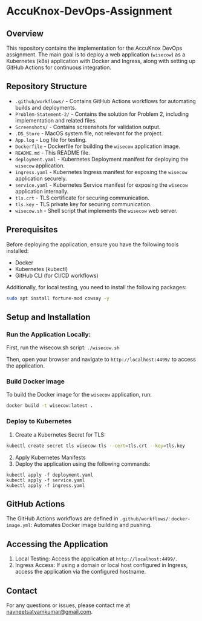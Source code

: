 # AccuKnox-DevOps-Assignment

## Overview

This repository contains the implementation for the AccuKnox DevOps assignment. The main goal is to deploy a web application (`wisecow`) as a Kubernetes (k8s) application with Docker and Ingress, along with setting up GitHub Actions for continuous integration.

## Repository Structure

- `.github/workflows/` - Contains GitHub Actions workflows for automating builds and deployments.
- `Problem-Statement-2/` - Contains the solution for Problem 2, including implementation and related files.
- `Screenshots/` - Contains screenshots for validation output.
- `.DS_Store` - MacOS system file, not relevant for the project.
- `App.log` - Log file for testing.
- `Dockerfile` - Dockerfile for building the `wisecow` application image.
- `README.md` - This README file.
- `deployment.yaml` - Kubernetes Deployment manifest for deploying the `wisecow` application.
- `ingress.yaml` - Kubernetes Ingress manifest for exposing the `wisecow` application securely.
- `service.yaml` - Kubernetes Service manifest for exposing the `wisecow` application internally.
- `tls.crt` - TLS certificate for securing communication.
- `tls.key` - TLS private key for securing communication.
- `wisecow.sh` - Shell script that implements the `wisecow` web server.

## Prerequisites

Before deploying the application, ensure you have the following tools installed:

- Docker
- Kubernetes (kubectl)
- GitHub CLI (for CI/CD workflows)

Additionally, for local testing, you need to install the following packages:

```bash
sudo apt install fortune-mod cowsay -y
```

## Setup and Installation

### Run the Application Locally:
First, run the wisecow.sh script: `./wisecow.sh`

Then, open your browser and navigate to `http://localhost:4499/` to access the application.

### Build Docker Image

To build the Docker image for the `wisecow` application, run:

```bash
docker build -t wisecow:latest .

```
### Deploy to Kubernetes
1. Create a Kubernetes Secret for TLS:
```bash
kubectl create secret tls wisecow-tls --cert=tls.crt --key=tls.key
```
2. Apply Kubernetes Manifests
3. Deploy the application using the following commands:
```
kubectl apply -f deployment.yaml
kubectl apply -f service.yaml
kubectl apply -f ingress.yaml
```

## GitHub Actions
The GitHub Actions workflows are defined in `.github/workflows/`:
`docker-image.yml`: Automates Docker image building and pushing.

## Accessing the Application
1. Local Testing:
Access the application at `http://localhost:4499/`.
2. Ingress Access: If using a domain or local host configured in Ingress, access the application via the configured hostname.

## Contact
For any questions or issues, please contact me at navneetsatyamkumar@gmail.com.


